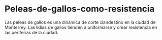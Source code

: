 # Peleas-de-gallos-como-resistencia
Las peleas de gallos es una dinámica de corte clandestino en la ciudad de Monterrey. Las lidias de gallos  tienden a uniformarse y crear resistencia en las periferias de la ciudad. 
